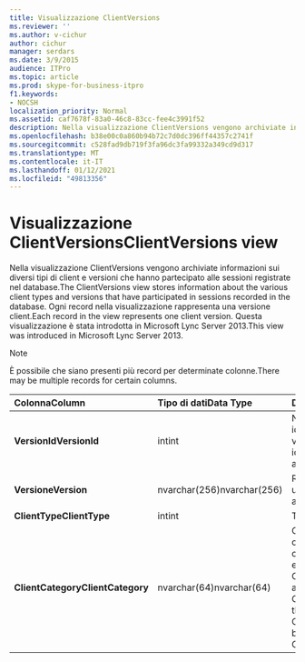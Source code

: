 ```yaml
---
title: Visualizzazione ClientVersions
ms.reviewer: ''
ms.author: v-cichur
author: cichur
manager: serdars
ms.date: 3/9/2015
audience: ITPro
ms.topic: article
ms.prod: skype-for-business-itpro
f1.keywords:
- NOCSH
localization_priority: Normal
ms.assetid: caf7678f-83a0-46c8-83cc-fee4c3991f52
description: Nella visualizzazione ClientVersions vengono archiviate informazioni sui diversi tipi di client e versioni che hanno partecipato alle sessioni registrate nel database. Ogni record nella visualizzazione rappresenta una versione client. Questa visualizzazione è stata introdotta in Microsoft Lync Server 2013.
ms.openlocfilehash: b38e00c0a860b94b72c7d0dc396ff44357c2741f
ms.sourcegitcommit: c528fad9db719f3fa96dc3fa99332a349cd9d317
ms.translationtype: MT
ms.contentlocale: it-IT
ms.lasthandoff: 01/12/2021
ms.locfileid: "49813356"
---
```

# <a name="clientversions-view"></a><span data-ttu-id="f97dd-105">Visualizzazione ClientVersions</span><span class="sxs-lookup"><span data-stu-id="f97dd-105">ClientVersions view</span></span>
 
<span data-ttu-id="f97dd-106">Nella visualizzazione ClientVersions vengono archiviate informazioni sui diversi tipi di client e versioni che hanno partecipato alle sessioni registrate nel database.</span><span class="sxs-lookup"><span data-stu-id="f97dd-106">The ClientVersions view stores information about the various client types and versions that have participated in sessions recorded in the database.</span></span> <span data-ttu-id="f97dd-107">Ogni record nella visualizzazione rappresenta una versione client.</span><span class="sxs-lookup"><span data-stu-id="f97dd-107">Each record in the view represents one client version.</span></span> <span data-ttu-id="f97dd-108">Questa visualizzazione è stata introdotta in Microsoft Lync Server 2013.</span><span class="sxs-lookup"><span data-stu-id="f97dd-108">This view was introduced in Microsoft Lync Server 2013.</span></span>
  
> [!NOTE]
> <span data-ttu-id="f97dd-109">È possibile che siano presenti più record per determinate colonne.</span><span class="sxs-lookup"><span data-stu-id="f97dd-109">There may be multiple records for certain columns.</span></span> 
  
|<span data-ttu-id="f97dd-110">**Colonna**</span><span class="sxs-lookup"><span data-stu-id="f97dd-110">**Column**</span></span>|<span data-ttu-id="f97dd-111">**Tipo di dati**</span><span class="sxs-lookup"><span data-stu-id="f97dd-111">**Data Type**</span></span>|<span data-ttu-id="f97dd-112">**Dettagli**</span><span class="sxs-lookup"><span data-stu-id="f97dd-112">**Details**</span></span>|
|:-----|:-----|:-----|
|<span data-ttu-id="f97dd-113">**VersionId**</span><span class="sxs-lookup"><span data-stu-id="f97dd-113">**VersionId**</span></span> <br/> |<span data-ttu-id="f97dd-114">int</span><span class="sxs-lookup"><span data-stu-id="f97dd-114">int</span></span>  <br/> |<span data-ttu-id="f97dd-115">Numero univoco che identifica il tipo di client e la versione.</span><span class="sxs-lookup"><span data-stu-id="f97dd-115">Unique number identifying this client type and version.</span></span>  <br/> |
|<span data-ttu-id="f97dd-116">**Versione**</span><span class="sxs-lookup"><span data-stu-id="f97dd-116">**Version**</span></span> <br/> |<span data-ttu-id="f97dd-117">nvarchar(256)</span><span class="sxs-lookup"><span data-stu-id="f97dd-117">nvarchar(256)</span></span>  <br/> |<span data-ttu-id="f97dd-118">Rappresenta l'agente utente.</span><span class="sxs-lookup"><span data-stu-id="f97dd-118">Represents the user agent.</span></span>  <br/> |
|<span data-ttu-id="f97dd-119">**ClientType**</span><span class="sxs-lookup"><span data-stu-id="f97dd-119">**ClientType**</span></span> <br/> |<span data-ttu-id="f97dd-120">int</span><span class="sxs-lookup"><span data-stu-id="f97dd-120">int</span></span>  <br/> |<span data-ttu-id="f97dd-121">Tipo di client.</span><span class="sxs-lookup"><span data-stu-id="f97dd-121">Type of client.</span></span>  <br/> |
|<span data-ttu-id="f97dd-122">**ClientCategory**</span><span class="sxs-lookup"><span data-stu-id="f97dd-122">**ClientCategory**</span></span> <br/> |<span data-ttu-id="f97dd-123">nvarchar(64)</span><span class="sxs-lookup"><span data-stu-id="f97dd-123">nvarchar(64)</span></span>  <br/> |<span data-ttu-id="f97dd-124">Categoria a cui appartiene il client.</span><span class="sxs-lookup"><span data-stu-id="f97dd-124">Category that the client belongs to.</span></span> <span data-ttu-id="f97dd-125">Ad esempio, il client Conferencing_Attendant_1.0 appartiene alla CAA ClientCategory.</span><span class="sxs-lookup"><span data-stu-id="f97dd-125">For example, the client Conferencing_Attendant_1.0 belongs to the ClientCategory CAA.</span></span>  <br/> |
   

